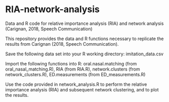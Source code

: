 # RIA-network-analysis
Data and R code for relative importance analysis (RIA) and network analysis (Carignan, 2018, Speech Communication)


This repository provides the data and R functions necessary to replicate the results from Carignan (2018, Speech Communication).


Save the following data set into your R working directory: imitation_data.csv


Import the following functions into R: oral.nasal.matching (from oral_nasal_matching.R), RIA (from RIA.R), network.clusters (from network_clusters.R), ED.measurements (from ED_measurements.R)


Use the code provided in network_analysis.R to perform the relative importance analysis (RIA) and subsequent network clustering, and to plot the results.
